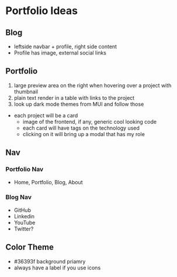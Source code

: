 # Portfolio Ideas

## Blog

- leftside navbar + profile, right side content
- Profile has image, external social links

## Portfolio

1. large preview area on the right when hovering over a project with thumbnail
2. plain text render in a table with links to the project
3. look up dark mode themes from MUI and follow those

- each project will be a card
  - image of the frontend, if any, generic cool looking code
  - each card will have tags on the technology used
  - clicking on it will bring up a modal that has my role

## Nav

### Portfolio Nav

- Home, Portfolio, Blog, About

### Blog Nav

- GitHub
- Linkedin
- YouTube
- Twitter?

## Color Theme

- #36393f background priamry
- always have a label if you use icons
